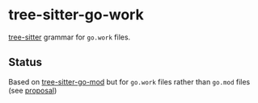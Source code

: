 # tree-sitter-go-work

[tree-sitter][] grammar for `go.work` files.

[tree-sitter]: https://github.com/tree-sitter/tree-sitter

## Status

Based on [tree-sitter-go-mod](https://github.com/camdencheek/tree-sitter-go-mod) but for `go.work` files
rather than `go.mod` files (see [proposal](https://github.com/golang/go/issues/45713))

